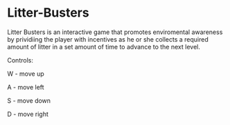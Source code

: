 # Litter-Busters

Litter Busters is an interactive game that promotes enviromental awareness by prividiing the player with incentives as he or she collects a required amount of litter in a set amount of time to advance to the next level.

Controls:

W - move up

A - move left

S - move down

D - move right

